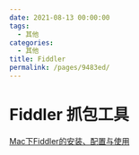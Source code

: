 ```yaml
---
date: 2021-08-13 00:00:00
tags: 
  - 其他
categories: 
  - 其他
title: Fiddler
permalink: /pages/9483ed/
---
```

# Fiddler 抓包工具

[Mac下Fiddler的安装、配置与使用](https://blog.csdn.net/xianyu9264/article/details/106734683)
